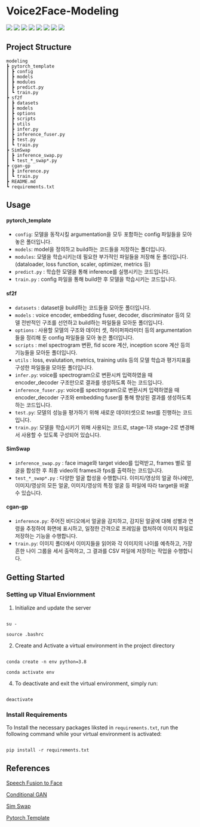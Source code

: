 # Voice2Face-Modeling
<img src="https://img.shields.io/badge/PyTorch-EE4C2C?style=for-the-badge&logo=PyTorch&logoColor=white">  <img src="https://img.shields.io/badge/Python-3776AB?style=for-the-badge&logo=Python&logoColor=white">  <img src="https://img.shields.io/badge/opencv-5C3EE8?style=for-the-badge&logo=opencv&logoColor=white">  <img src="https://img.shields.io/badge/github-181717?style=for-the-badge&logo=github&logoColor=white">  <img src="https://img.shields.io/badge/git-F05032?style=for-the-badge&logo=git&logoColor=white"> <img src="https://img.shields.io/badge/Docker-2496ED?style=for-the-badge&logo=Docker&logoColor=white">  <img src="https://img.shields.io/badge/NCP-03C75A?style=for-the-badge&logo=Naver&logoColor=white"> <img src="https://img.shields.io/badge/Linux-FCC624?style=for-the-badge&logo=Linux&logoColor=white">

## Project Structure

```  
modeling
┣ pytorch_template
┃ ┣ config
┃ ┣ models
┃ ┣ modules
┃ ┣ predict.py
┃ ┗ train.py
┣ sf2f
┃ ┣ datasets
┃ ┣ models
┃ ┣ options
┃ ┣ scripts
┃ ┣ utils
┃ ┣ infer.py
┃ ┣ inference_fuser.py
┃ ┣ test.py
┃ ┗ train.py
┣ SimSwap
┃ ┣ inference_swap.py
┃ ┗ test_*_swap*.py
┣ cgan-gp
┃ ┣ inference.py
┃ ┗ train.py
┣ README.md
┗ requirements.txt
```

## Usage

#### pytorch_template

 - `config`: 모델을 동작시킬 argumentation을 모두 포함하는 config 파일들을 모아 놓은 폴더입니다.
 - `models`: model을 정의하고 build하는 코드들을 저장하는 폴더입니다.
 - `modules`: 모델을 학습시키는데 필요한 부가적인 파일들을 저장해 둔 폴더입니다. (dataloader, loss function, scaler, optimizer, metrics 등)
 - `predict.py` : 학습한 모델을 통해 inference를 실행시키는 코드입니다.
 - `train.py` : config 파일을 통해 build한 후 모델을 학습시키는 코드입니다.

#### sf2f

 - `datasets` : dataset을 build하는 코드들을 모아둔 폴더입니다.
 - `models` : voice encoder, embedding fuser, decoder, discriminator 등의 모델 전반적인 구조를 선언하고 build하는 파일들을 모아둔 폴더입니다.
 - `options` : 사용할 모델의 구조와 데이터 셋, 하이퍼파라미터 등의 argumentation들을 정리해 둔 config 파일들을 모아 놓은 폴더입니다.
 - `scripts` : mel spectrogram 변환, fid score 계산, inception score 계산 등의 기능들을 모아둔 폴더입니다.
 - `utils` : loss, evalutation, metrics, training utils 등의 모델 학습과 평가지표를 구성한 파일들을 모아둔 폴더입니다.
 - `infer.py`: voice를 spectrogram으로 변환시켜 입력하였을 때 encoder_decoder 구조만으로 결과를 생성하도록 하는 코드입니다.
 - `inference_fuser.py`: voice를 spectrogram으로 변환시켜 입력하였을 때 encoder_decoder 구조와 embedding fuser를 통해 향상된 결과를 생성하도록 하는 코드입니다.
 - `test.py`: 모델의 성능을 평가하기 위해 새로운 데이터셋으로 test를 진행하는 코드입니다.
 - `train.py`: 모델을 학습시키기 위해 사용되는 코드로, stage-1과 stage-2로 변경해서 사용할 수 있도록 구성되어 있습니다.

#### SimSwap

 - `inference_swap.py` : face image와 target video를 입력받고, frames 별로 얼굴을 합성한 후 최종 video의 frames과 fps를 출력하는 코드입니다.
 - ` test_*_swap*.py ` : 다양한 얼굴 합성을 수행합니다. 이미지/영상의 얼굴 하나에만, 이미지/영상의 모든 얼굴, 이미지/영상의 특정 얼굴 등 파일에 따라 target을 바꿀 수 있습니다.

#### cgan-gp

 - `inference.py`: 주어진 비디오에서 얼굴을 감지하고, 감지된 얼굴에 대해 성별과 연령을 추정하여 화면에 표시하고, 일정한 간격으로 프레임을 캡처하여 이미지 파일로 저장하는 기능을 수행합니다.
 - `train.py`: 이미지 폴더에서 이미지들을 읽어와 각 이미지의 나이를 예측하고, 가장 흔한 나이 그룹을 세서 출력하고, 그 결과를 CSV 파일에 저장하는 작업을 수행합니다.


## Getting Started

  
### Setting up Vitual Enviornment

  
1. Initialize and update the server

```

su -

source .bashrc

```

  

2. Create and Activate a virtual environment in the project directory

  

```

conda create -n env python=3.8

conda activate env

```

  

4. To deactivate and exit the virtual environment, simply run:

  

```

deactivate

```

  

### Install Requirements

  

To Install the necessary packages liksted in `requirements.txt`, run the following command while your virtual environment is activated:

```

pip install -r requirements.txt

```

  
## References
[Speech Fusion to Face](https://arxiv.org/pdf/2006.05888.pdf) 

[Conditional GAN](https://arxiv.org/pdf/1411.1784.pdf)

[Sim Swap](https://github.com/neuralchen/SimSwap)

[Pytorch Template](https://github.com/victoresque/pytorch-template)
  

